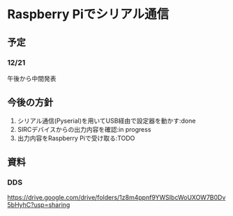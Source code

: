 # Raspberry Piでシリアル通信

## 予定
### 12/21
午後から中間発表
## 今後の方針
1. シリアル通信(Pyserial)を用いてUSB経由で設定器を動かす:done
2. SIRCデバイスからの出力内容を確認:in progress
3. 出力内容をRaspberry Piで受け取る:TODO
## 資料
### DDS
https://drive.google.com/drive/folders/1z8m4ppnf9YWSIbcWoUXOW7B0Dv5bHyhC?usp=sharing
